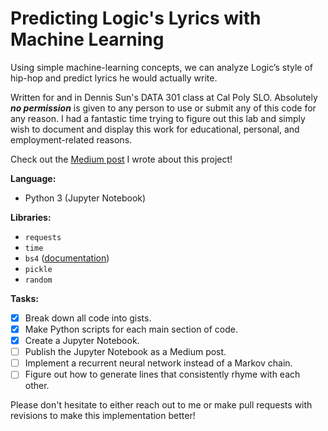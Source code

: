 # Predicting Logic's Lyrics with Machine Learning
Using simple machine-learning concepts, we can analyze Logic’s style of hip-hop and predict lyrics he would actually write.
  
Written for and in Dennis Sun's DATA 301 class at Cal Poly SLO. Absolutely **_no permission_** is given to any person to use or submit any of this code for any reason. I had a fantastic time trying to figure out this lab and simply wish to document and display this work for educational, personal, and employment-related reasons.  

Check out the [Medium post](https://medium.com/@hanzykamin/predicting-logics-lyrics-with-machine-learning-9e42aff63730) I wrote about this project!
  
**Language:**
  + Python 3 (Jupyter Notebook)
  
**Libraries:**
  + `requests`
  + `time`
  + `bs4` ([documentation](https://www.crummy.com/software/BeautifulSoup/bs4/doc))
  + `pickle`
  + `random`
  
**Tasks:**
  - [x] Break down all code into gists.
  - [x] Make Python scripts for each main section of code.
  - [x] Create a Jupyter Notebook. 
  - [ ] Publish the Jupyter Notebook as a Medium post.
  - [ ] Implement a recurrent neural network instead of a Markov chain.
  - [ ] Figure out how to generate lines that consistently rhyme with each other.
  
Please don't hesitate to either reach out to me or make pull requests with revisions to make this implementation better!
